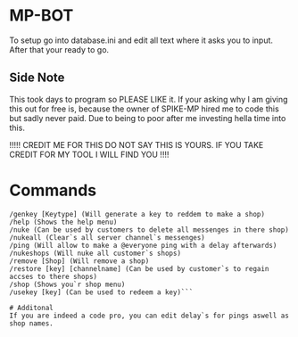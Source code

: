 
# MP-BOT
To setup go into database.ini and edit all text where it asks you to input. After that your ready to go.

## Side Note
This took days to program so PLEASE LIKE it. If your asking why I am giving this out for free is, because the owner of SPIKE-MP hired me to code this but sadly never paid. Due to being to poor after me investing hella time into this. 

!!!!! CREDIT ME FOR THIS DO NOT SAY THIS IS YOURS. IF YOU TAKE CREDIT FOR MY TOOL I WILL FIND YOU !!!!


# Commands
```
/genkey [Keytype] (Will generate a key to reddem to make a shop)
/help (Shows the help menu)
/nuke (Can be used by customers to delete all messenges in there shop)
/nukeall (Clear`s all server channel`s messenges)
/ping (Will allow to make a @everyone ping with a delay afterwards)
/nukeshops (Will nuke all customer`s shops)
/remove [Shop] (Will remove a shop)
/restore [key] [channelname] (Can be used by customer`s to regain accses to there shops)
/shop (Shows you`r shop menu)
/usekey [key] (Can be used to redeem a key)```

# Additonal
If you are indeed a code pro, you can edit delay`s for pings aswell as shop names.
